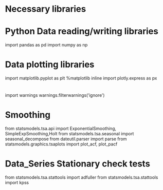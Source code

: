 # Necessary libraries

# Python Data reading/writing libraries 
import pandas as pd
import numpy as np

# Data plotting libraries
import matplotlib.pyplot as plt
%matplotlib inline
import plotly.express as px

#
import warnings
warnings.filterwarnings('ignore')

# Smoothing
from statsmodels.tsa.api import ExponentialSmoothing, SimpleExpSmoothing,Holt
from statsmodels.tsa.seasonal import seasonal_decompose
from dateutil.parser import parse
from statsmodels.graphics.tsaplots import plot_acf, plot_pacf

# Data_Series Stationary check tests
from statsmodels.tsa.stattools import adfuller
from statsmodels.tsa.stattools import kpss